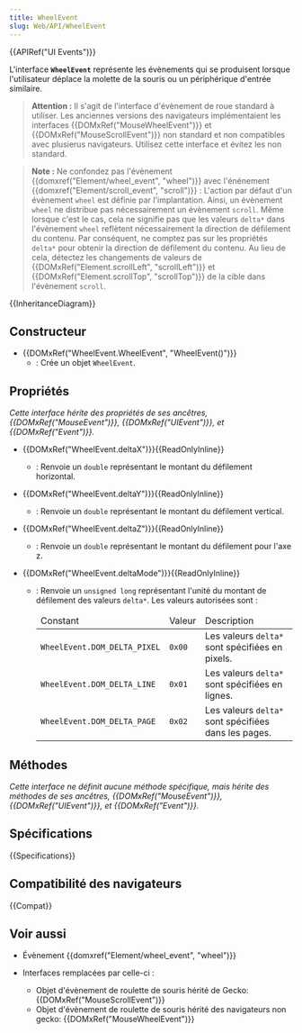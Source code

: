 ```yaml
---
title: WheelEvent
slug: Web/API/WheelEvent
---
```


{{APIRef("UI Events")}}

L'interface **`WheelEvent`** représente les évènements qui se produisent lorsque l'utilisateur déplace la molette de la souris ou un périphérique d'entrée similaire.

> **Attention :** Il s'agit de l'interface d'évènement de roue standard à utiliser. Les anciennes versions des navigateurs implémentaient les interfaces {{DOMxRef("MouseWheelEvent")}} et {{DOMxRef("MouseScrollEvent")}} non standard et non compatibles avec plusierus navigateurs. Utilisez cette interface et évitez les non standard.

> **Note :** Ne confondez pas l'évènement {{domxref("Element/wheel_event", "wheel")}} avec l'énénement {{domxref("Element/scroll_event", "scroll")}} : L'action par défaut d'un évènement `wheel` est définie par l'implantation. Ainsi, un évènement `wheel` ne distribue pas nécessairement un évènement `scroll`. Même lorsque c'est le cas, cela ne signifie pas que les valeurs `delta*` dans l'évènement `wheel` reflètent nécessairement la direction de défilement du contenu. Par conséquent, ne comptez pas sur les propriétés `delta*` pour obtenir la direction de défilement du contenu. Au lieu de cela, détectez les changements de valeurs de {{DOMxRef("Element.scrollLeft", "scrollLeft")}} et {{DOMxRef("Element.scrollTop", "scrollTop")}} de la cible dans l'évènement `scroll`.

{{InheritanceDiagram}}

## Constructeur

- {{DOMxRef("WheelEvent.WheelEvent", "WheelEvent()")}}
  - : Crée un objet `WheelEvent`.

## Propriétés

_Cette interface hérite des propriétés de ses ancêtres, {{DOMxRef("MouseEvent")}}, {{DOMxRef("UIEvent")}}, et {{DOMxRef("Event")}}._

- {{DOMxRef("WheelEvent.deltaX")}}{{ReadOnlyInline}}
  - : Renvoie un `double` représentant le montant du défilement horizontal.
- {{DOMxRef("WheelEvent.deltaY")}}{{ReadOnlyInline}}
  - : Renvoie un `double` représentant le montant du défilement vertical.
- {{DOMxRef("WheelEvent.deltaZ")}}{{ReadOnlyInline}}
  - : Renvoie un `double` représentant le montant du défilement pour l'axe z.
- {{DOMxRef("WheelEvent.deltaMode")}}{{ReadOnlyInline}}

  - : Renvoie un `unsigned long` représentant l'unité du montant de défilement des valeurs `delta*`. Les valeurs autorisées sont :

    <table class="standard-table">
      <thead>
        <tr>
          <td class="header">Constant</td>
          <td class="header">Valeur</td>
          <td class="header">Description</td>
        </tr>
      </thead>
      <tbody>
        <tr>
          <td><code>WheelEvent.DOM_DELTA_PIXEL</code></td>
          <td><code>0x00</code></td>
          <td>Les valeurs <code>delta*</code> sont spécifiées en pixels.</td>
        </tr>
        <tr>
          <td><code>WheelEvent.DOM_DELTA_LINE</code></td>
          <td><code>0x01</code></td>
          <td>Les valeurs <code>delta*</code> sont spécifiées en lignes.</td>
        </tr>
        <tr>
          <td><code>WheelEvent.DOM_DELTA_PAGE</code></td>
          <td><code>0x02</code></td>
          <td>Les valeurs <code>delta*</code> sont spécifiées dans les pages.</td>
        </tr>
      </tbody>
    </table>

## Méthodes

_Cette interface ne définit aucune méthode spécifique, mais hérite des méthodes de ses ancêtres, {{DOMxRef("MouseEvent")}}, {{DOMxRef("UIEvent")}}, et {{DOMxRef("Event")}}._

## Spécifications

{{Specifications}}

## Compatibilité des navigateurs

{{Compat}}

## Voir aussi

- Évènement {{domxref("Element/wheel_event", "wheel")}}
- Interfaces remplacées par celle-ci :

  - Objet d'évènement de roulette de souris hérité de Gecko: {{DOMxRef("MouseScrollEvent")}}
  - Objet d'évènement de roulette de souris hérité des navigateurs non gecko: {{DOMxRef("MouseWheelEvent")}}

